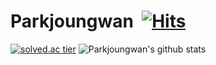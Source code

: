 

# Parkjoungwan&nbsp; [![Hits](https://hits.seeyoufarm.com/api/count/incr/badge.svg?url=https%3A%2F%2Fgithub.com%2FKinetic27%2FKinetic27)](https://hits.seeyoufarm.com) 

[![solved.ac tier](http://mazassumnida.wtf/api/generate_badge?boj=kjsd007)](https://solved.ac/kjsd007) ![Parkjoungwan's github stats](https://github-readme-stats.vercel.app/api?username=Parkjoungwan&show_icons=true&theme=radical)




